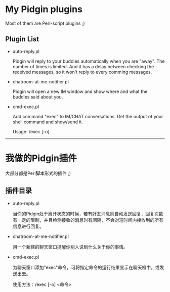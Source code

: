 # My Pidgin plugins

Most of them are Perl-script plugins ;)

## Plugin List

* auto-reply.pl

    Pidgin will reply to your buddies automatically when you are "away". The number of times is limited. And it has a delay between checking the received messages, so it won't reply to every comming messages.

* chatroom-at-me-notifier.pl

    Pidgin will open a new IM window and show where and what the buddies said about you.

* cmd-exec.pl

    Add command "exec" to IM/CHAT conversations. Get the output of your shell command and show/send it.

    Usage: /exec [-o] <command>

--------------------

# 我做的Pidgin插件

大部分都是Perl脚本形式的插件 ;)

## 插件目录

* auto-reply.pl

    当你的Pidgin处于离开状态的时候，若有好友消息则自动发送回复，回复次数有一定的限制，并且检测接收的消息时有间隔，不会对短时间内接收到的所有信息进行回复。

* chatroom-at-me-notifier.pl

    用一个新建的聊天窗口提醒你别人说到什么关于你的事情。

* cmd-exec.pl

    为聊天窗口添加"exec"命令，可将指定命令的运行结果显示在聊天框中，或发送出去。

    使用方法：/exec [-o] <命令>
